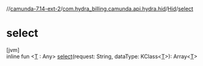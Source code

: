 //[camunda-7.14-ext-2](../../../index.md)/[com.hydra_billing.camunda.api.hydra.hid](../index.md)/[Hid](index.md)/[select](select.md)

# select

[jvm]\
inline fun <[T](select.md) : Any> [select](select.md)(request: String, dataType: KClass<[T](select.md)>): Array<[T](select.md)>

